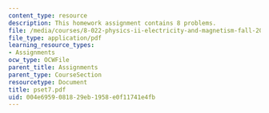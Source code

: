 ```yaml
---
content_type: resource
description: This homework assignment contains 8 problems.
file: /media/courses/8-022-physics-ii-electricity-and-magnetism-fall-2004/004e6959081829eb1958e0f11741e4fb_pset7.pdf
file_type: application/pdf
learning_resource_types:
- Assignments
ocw_type: OCWFile
parent_title: Assignments
parent_type: CourseSection
resourcetype: Document
title: pset7.pdf
uid: 004e6959-0818-29eb-1958-e0f11741e4fb
---
```

